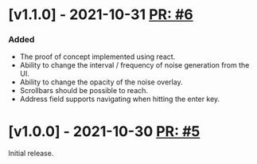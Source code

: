 # [v1.1.0] - 2021-10-31 [PR: #6](https://github.com/einari/dyslexia/pull/6)

### Added

- The proof of concept implemented using react.
- Ability to change the interval / frequency of noise generation from the UI.
- Ability to change the opacity of the noise overlay.
- Scrollbars should be possible to reach.
- Address field supports navigating when hitting the enter key.

# [v1.0.0] - 2021-10-30 [PR: #5](https://github.com/einari/dyslexia/pull/5)

Initial release.
